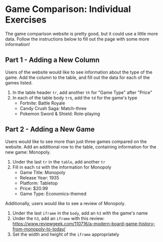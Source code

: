 # Game Comparison: Individual Exercises
The game comparison website is pretty good, but it could use a little more data. Follow the instructions below to fill out the page with some more information!

## Part 1 - Adding a New Column
Users of the website would like to see information about the type of the game. Add the column to the table, and fill out the data for each of the games listed.

1. In the table header `tr`, add another `th` for "Game Type" after "Price"
1. In each of the table body `tr`s, add the `td` for the game's type
    - Fortnite: Battle Royale
    - Candy Crush Saga: Match-three
    - Pokemon Sword & Shield: Role-playing

## Part 2 - Adding a New Game
Users would like to see more than just three games compared on the website. Add an additional row to the table, containing information for the new game: Monopoly.

1. Under the last `tr` in the `table`, add another `tr`
1. Fill in each `td` with the information for Monopoly
    - Game Title: Monopoly
    - Release Year: 1935
    - Platform: Tabletop
    - Price: $20.99
    - Game Type: Economics-themed

Additionally, users would like to see a review of Monopoly.

1. Under the last `iframe` in the `body`, add an `h3` with the game's name
1. Under the `h3`, add an `iframe` with this review: https://www.reviewgeek.com/110716/a-modern-board-game-history-from-monopoly-to-today/
1. Set the width and height of the `iframe` appropriately
